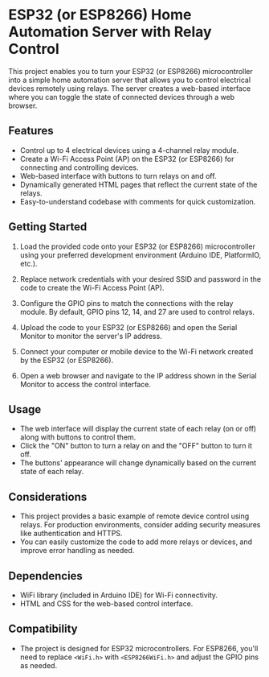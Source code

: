 # ESP32 (or ESP8266) Home Automation Server with Relay Control

This project enables you to turn your ESP32 (or ESP8266) microcontroller into a simple home automation server that allows you to control electrical devices remotely using relays. The server creates a web-based interface where you can toggle the state of connected devices through a web browser.

## Features

- Control up to 4 electrical devices using a 4-channel relay module.
- Create a Wi-Fi Access Point (AP) on the ESP32 (or ESP8266) for connecting and controlling devices.
- Web-based interface with buttons to turn relays on and off.
- Dynamically generated HTML pages that reflect the current state of the relays.
- Easy-to-understand codebase with comments for quick customization.

## Getting Started

1. Load the provided code onto your ESP32 (or ESP8266) microcontroller using your preferred development environment (Arduino IDE, PlatformIO, etc.).

2. Replace network credentials with your desired SSID and password in the code to create the Wi-Fi Access Point (AP).

3. Configure the GPIO pins to match the connections with the relay module. By default, GPIO pins 12, 14, and 27 are used to control relays.

4. Upload the code to your ESP32 (or ESP8266) and open the Serial Monitor to monitor the server's IP address.

5. Connect your computer or mobile device to the Wi-Fi network created by the ESP32 (or ESP8266).

6. Open a web browser and navigate to the IP address shown in the Serial Monitor to access the control interface.

## Usage

- The web interface will display the current state of each relay (on or off) along with buttons to control them.
- Click the "ON" button to turn a relay on and the "OFF" button to turn it off.
- The buttons' appearance will change dynamically based on the current state of each relay.

## Considerations

- This project provides a basic example of remote device control using relays. For production environments, consider adding security measures like authentication and HTTPS.
- You can easily customize the code to add more relays or devices, and improve error handling as needed.

## Dependencies

- WiFi library (included in Arduino IDE) for Wi-Fi connectivity.
- HTML and CSS for the web-based control interface.

## Compatibility

- The project is designed for ESP32 microcontrollers. For ESP8266, you'll need to replace `<WiFi.h>` with `<ESP8266WiFi.h>` and adjust the GPIO pins as needed.
